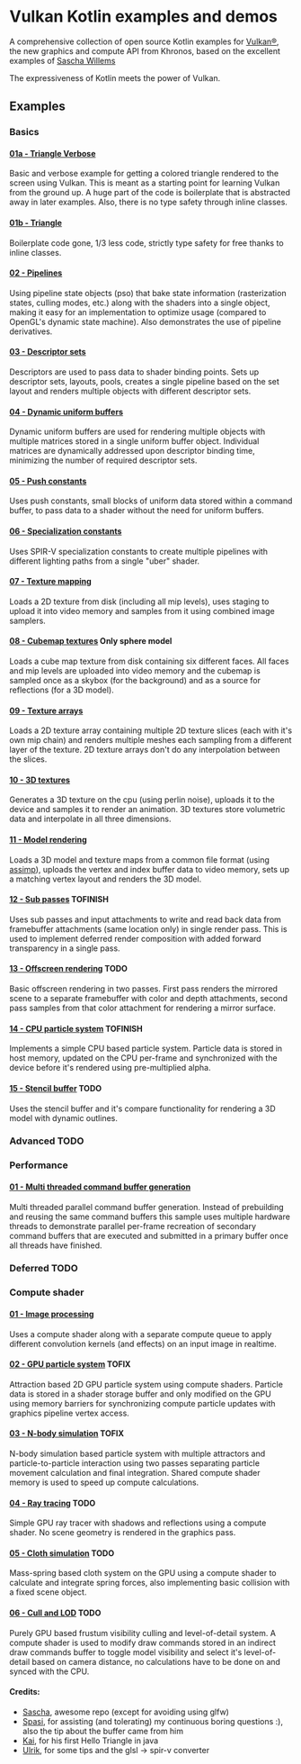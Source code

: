 # Vulkan Kotlin examples and demos

A comprehensive collection of open source Kotlin examples for [Vulkan®](https://www.khronos.org/vulkan/), the new graphics and compute API from Khronos, based on the excellent examples of [Sascha Willems](https://github.com/SaschaWillems/Vulkan)

The expressiveness of Kotlin meets the power of Vulkan.

## Examples

### Basics

#### [01a - Triangle Verbose](src/main/kotlin/vulkan/basics/01a%20Triangle%20Verbose.kt)
Basic and verbose example for getting a colored triangle rendered to the screen using Vulkan. This is meant as a starting point for learning Vulkan from the ground up. 
A huge part of the code is boilerplate that is abstracted away in later examples. Also, there is no type safety through inline
classes.

#### [01b - Triangle](src/main/kotlin/vulkan/basics/01b%20Triangle.kt)
Boilerplate code gone, 1/3 less code, strictly type safety for free thanks to inline classes.

#### [02 - Pipelines](src/main/kotlin/vulkan/basics/02%20Pipelines.kt)

Using pipeline state objects (pso) that bake state information (rasterization states, culling modes, etc.) along with the shaders into a single object, making it easy for an implementation to optimize usage (compared to OpenGL's dynamic state machine). Also demonstrates the use of pipeline derivatives.

#### [03 - Descriptor sets](src/main/kotlin/vulkan/basics/03%20Descriptor%20Sets.kt)

Descriptors are used to pass data to shader binding points. Sets up descriptor sets, layouts, pools, creates a single pipeline based on the set layout and renders multiple objects with different descriptor sets.

#### [04 - Dynamic uniform buffers](src/main/kotlin/vulkan/basics/04%20Dynamic%20Uniform%20Buffers.kt)

Dynamic uniform buffers are used for rendering multiple objects with multiple matrices stored in a single uniform buffer object. Individual matrices are dynamically addressed upon descriptor binding time, minimizing the number of required descriptor sets.

#### [05 - Push constants](src/main/kotlin/vulkan/basics/05%20Push%20Constants.kt)

Uses push constants, small blocks of uniform data stored within a command buffer, to pass data to a shader without the need for uniform buffers.

#### [06 - Specialization constants](src/main/kotlin/vulkan/basics/06%20Specialization%20Constants.kt)

Uses SPIR-V specialization constants to create multiple pipelines with different lighting paths from a single "uber" shader.

#### [07 - Texture mapping](src/main/kotlin/vulkan/basics/07%20Texture.kt)

Loads a 2D texture from disk (including all mip levels), uses staging to upload it into video memory and samples from it using combined image samplers.

#### [08 - Cubemap textures](src/main/kotlin/vulkan/basics/08%20Texture%20Cubemap.kt) Only sphere model

Loads a cube map texture from disk containing six different faces. All faces and mip levels are uploaded into video memory and the cubemap is sampled once as a skybox (for the background) and as a source for reflections (for a 3D model).

#### [09 - Texture arrays](src/main/kotlin/vulkan/basics/09%20Texture%20Array.kt)

Loads a 2D texture array containing multiple 2D texture slices (each with it's own mip chain) and renders multiple meshes each sampling from a different layer of the texture. 2D texture arrays don't do any interpolation between the slices.

#### [10 - 3D textures](src/main/kotlin/vulkan/basics/10%20Texture%203d.kt)

Generates a 3D texture on the cpu (using perlin noise), uploads it to the device and samples it to render an animation. 3D textures store volumetric data and interpolate in all three dimensions.

#### [11 - Model rendering](src/main/kotlin/vulkan/basics/11%20Model%20Rendering.kt)

Loads a 3D model and texture maps from a common file format (using [assimp](https://github.com/assimp/assimp)), uploads the vertex and index buffer data to video memory, sets up a matching vertex layout and renders the 3D model.

#### [12 - Sub passes](examples/subpasses/) TOFINISH

Uses sub passes and input attachments to write and read back data from framebuffer attachments (same location only) in single render pass. This is used to implement deferred render composition with added forward transparency in a single pass. 

#### [13 - Offscreen rendering](src/main/kotlin/vulkan/basics/13%20Offscreen%20Rendering.kt) TODO

Basic offscreen rendering in two passes. First pass renders the mirrored scene to a separate framebuffer with color and depth attachments, second pass samples from that color attachment for rendering a mirror surface.

#### [14 - CPU particle system](examples/particlefire/) TOFINISH

Implements a simple CPU based particle system. Particle data is stored in host memory, updated on the CPU per-frame and synchronized with the device before it's rendered using pre-multiplied alpha.

#### [15 - Stencil buffer](examples/stencilbuffer/) TODO

Uses the stencil buffer and it's compare functionality for rendering a 3D model with dynamic outlines.


### Advanced TODO

### Performance 

#### [01 - Multi threaded command buffer generation](src/main/kotlin/vulkan/performance/01a%20Multithreading.kt)

Multi threaded parallel command buffer generation. Instead of prebuilding and reusing the same command buffers this sample uses multiple hardware threads to demonstrate parallel per-frame recreation of secondary command buffers that are executed and submitted in a primary buffer once all threads have finished.

### Deferred TODO

### Compute shader

#### [01 - Image processing](src/main/kotlin/vulkan/computeShader/01%20Image%20Processing.kt)

Uses a compute shader along with a separate compute queue to apply different convolution kernels (and effects) on an input image in realtime.

#### [02 - GPU particle system](examples/computeparticles/) TOFIX

Attraction based 2D GPU particle system using compute shaders. Particle data is stored in a shader storage buffer and only modified on the GPU using memory barriers for synchronizing compute particle updates with graphics pipeline vertex access.

#### [03 - N-body simulation](examples/computenbody/) TOFIX

N-body simulation based particle system with multiple attractors and particle-to-particle interaction using two passes separating particle movement calculation and final integration. Shared compute shader memory is used to speed up compute calculations.

#### [04 - Ray tracing](examples/raytracing/) TODO

Simple GPU ray tracer with shadows and reflections using a compute shader. No scene geometry is rendered in the graphics pass.

#### [05 - Cloth simulation](examples/computecloth/) TODO

Mass-spring based cloth system on the GPU using a compute shader to calculate and integrate spring forces, also implementing basic collision with a fixed scene object.

#### [06 - Cull and LOD](examples/computecullandlod/) TODO

Purely GPU based frustum visibility culling and level-of-detail system. A compute shader is used to modify draw commands stored in an indirect draw commands buffer to toggle model visibility and select it's level-of-detail based on camera distance, no calculations have to be done on and synced with the CPU.



#### Credits:

- [Sascha](https://github.com/SaschaWillems), awesome repo (except for avoiding using glfw)
- [Spasi](https://github.com/Spasi), for assisting (and tolerating) my continuous boring questions :), also the tip about the buffer came from him 
- [Kai](https://github.com/httpdigest), for his first Hello Triangle in java
- [Ulrik](https://github.com/skalarproduktraum), for some tips and the glsl -> spir-v converter

